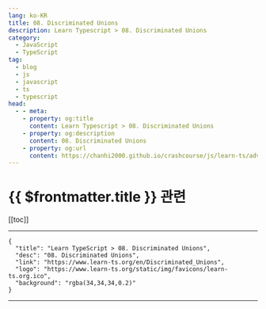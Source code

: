 ```yaml
---
lang: ko-KR
title: 08. Discriminated Unions
description: Learn Typescript > 08. Discriminated Unions
category: 
  - JavaScript
  - TypeScript
tag: 
  - blog
  - js
  - javascript
  - ts
  - typescript
head:
  - - meta:
    - property: og:title
      content: Learn Typescript > 08. Discriminated Unions
    - property: og:description
      content: 08. Discriminated Unions
    - property: og:url
      content: https://chanhi2000.github.io/crashcourse/js/learn-ts/advanced/08.html
---
```


# {{ $frontmatter.title }} 관련

[[toc]]

---

```component VPCard
{
  "title": "Learn TypeScript > 08. Discriminated Unions",
  "desc": "08. Discriminated Unions",
  "link": "https://www.learn-ts.org/en/Discriminated_Unions",
  "logo": "https://www.learn-ts.org/static/img/favicons/learn-ts.org.ico",
  "background": "rgba(34,34,34,0.2)"
}
```

---

<TagLinks />